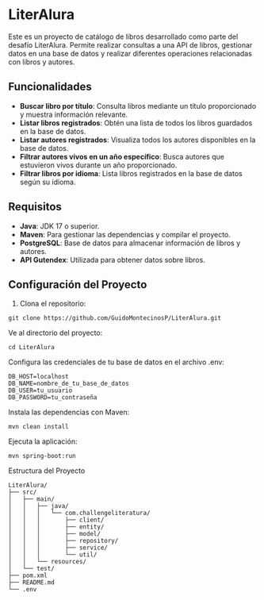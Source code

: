 # LiterAlura

Este es un proyecto de catálogo de libros desarrollado como parte del desafío LiterAlura. Permite realizar consultas a una API de libros, gestionar datos en una base de datos y realizar diferentes operaciones relacionadas con libros y autores.

## Funcionalidades

- **Buscar libro por título**: Consulta libros mediante un título proporcionado y muestra información relevante.
- **Listar libros registrados**: Obtén una lista de todos los libros guardados en la base de datos.
- **Listar autores registrados**: Visualiza todos los autores disponibles en la base de datos.
- **Filtrar autores vivos en un año específico**: Busca autores que estuvieron vivos durante un año proporcionado.
- **Filtrar libros por idioma**: Lista libros registrados en la base de datos según su idioma.

## Requisitos

- **Java**: JDK 17 o superior.
- **Maven**: Para gestionar las dependencias y compilar el proyecto.
- **PostgreSQL**: Base de datos para almacenar información de libros y autores.
- **API Gutendex**: Utilizada para obtener datos sobre libros.

## Configuración del Proyecto

1. Clona el repositorio:
```
git clone https://github.com/GuidoMontecinosP/LiterAlura.git
```
Ve al directorio del proyecto:
```
cd LiterAlura
```
Configura las credenciales de tu base de datos en el archivo .env:
```
DB_HOST=localhost
DB_NAME=nombre_de_tu_base_de_datos
DB_USER=tu_usuario
DB_PASSWORD=tu_contraseña
```
Instala las dependencias con Maven:
```
mvn clean install
```
Ejecuta la aplicación:
```
mvn spring-boot:run
```
Estructura del Proyecto
```
LiterAlura/
├── src/
│   ├── main/
│   │   ├── java/
│   │   │   └── com.challengeliteratura/
│   │   │       ├── client/
│   │   │       ├── entity/
│   │   │       ├── model/
│   │   │       ├── repository/
│   │   │       ├── service/
│   │   │       └── util/
│   │   └── resources/
│   └── test/
├── pom.xml
├── README.md
└── .env
```
